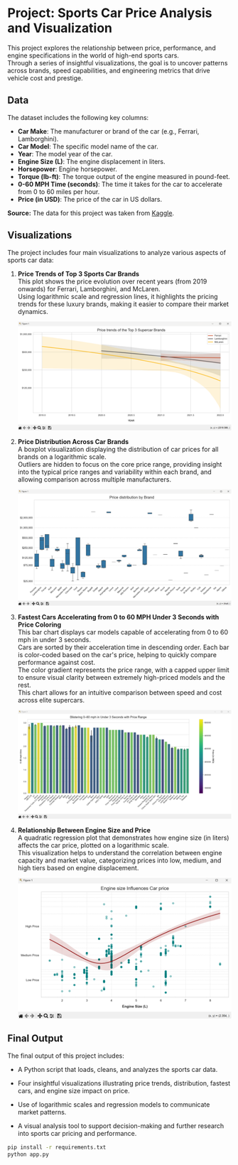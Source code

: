 # Project: Sports Car Price Analysis and Visualization

This project explores the relationship between price, performance, and engine specifications in the world of high-end sports cars.  
Through a series of insightful visualizations, the goal is to uncover patterns across brands, speed capabilities, and engineering metrics that drive vehicle cost and prestige.

## Data

The dataset includes the following key columns:

- **Car Make**: The manufacturer or brand of the car (e.g., Ferrari, Lamborghini).  
- **Car Model**: The specific model name of the car.  
- **Year**: The model year of the car.  
- **Engine Size (L)**: The engine displacement in liters.  
- **Horsepower**: Engine horsepower.  
- **Torque (lb-ft)**: The torque output of the engine measured in pound-feet.  
- **0-60 MPH Time (seconds)**: The time it takes for the car to accelerate from 0 to 60 miles per hour.  
- **Price (in USD)**: The price of the car in US dollars.

**Source:** The data for this project was taken from [Kaggle](https://www.kaggle.com/datasets/rkiattisak/sports-car-prices-dataset).

## Visualizations

The project includes four main visualizations to analyze various aspects of sports car data:

1. **Price Trends of Top 3 Sports Car Brands**  
   This plot shows the price evolution over recent years (from 2019 onwards) for Ferrari, Lamborghini, and McLaren.  
   Using logarithmic scale and regression lines, it highlights the pricing trends for these luxury brands, making it easier to compare their market dynamics.
   
   ![Описание](images/demo_plot_1.png)

2. **Price Distribution Across Car Brands**  
   A boxplot visualization displaying the distribution of car prices for all brands on a logarithmic scale.  
   Outliers are hidden to focus on the core price range, providing insight into the typical price ranges and variability within each brand, and allowing comparison across multiple manufacturers.
   
   ![Описание](images/demo_plot_2.png)

3. **Fastest Cars Accelerating from 0 to 60 MPH Under 3 Seconds with Price Coloring**  
   This bar chart displays car models capable of accelerating from 0 to 60 mph in under 3 seconds.  
   Cars are sorted by their acceleration time in descending order. Each bar is color-coded based on the car's price, helping to quickly compare performance against cost.  
   The color gradient represents the price range, with a capped upper limit to ensure visual clarity between extremely high-priced models and the rest.  
   This chart allows for an intuitive comparison between speed and cost across elite supercars.
   
   ![Описание](images/demo_plot_3.png)

4. **Relationship Between Engine Size and Price**  
   A quadratic regression plot that demonstrates how engine size (in liters) affects the car price, plotted on a logarithmic scale.  
   This visualization helps to understand the correlation between engine capacity and market value, categorizing prices into low, medium, and high tiers based on engine displacement.
   
   ![Описание](images/demo_plot_4.png)



## Final Output

The final output of this project includes:

- A Python script that loads, cleans, and analyzes the sports car data.

- Four insightful visualizations illustrating price trends, distribution, fastest cars, and engine size impact on price.

- Use of logarithmic scales and regression models to communicate market patterns.

- A visual analysis tool to support decision-making and further research into sports car pricing and performance.


```bash
pip install -r requirements.txt
python app.py

